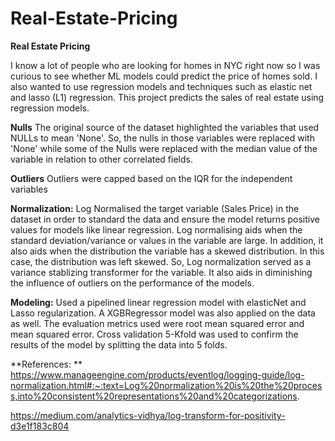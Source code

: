# Real-Estate-Pricing
**Real Estate Pricing**

I know a lot of people who are looking for homes in NYC right now so I was curious to see whether ML models could predict the price of homes sold. I also wanted to use regression models and techniques such as elastic net and lasso (L1) regression.
This project predicts the sales of real estate using regression models. 

**Nulls**
The original source of the dataset highlighted the variables that used NULLs to mean 'None'.
So, the nulls in those variables were replaced with 'None' while some of the Nulls were replaced with the median value of the variable in relation to other correlated fields.

**Outliers**
Outliers were capped based on the IQR for the independent variables

**Normalization:**
Log Normalised the target variable (Sales Price) in the dataset in order to standard the data and ensure the model returns positive values for models like linear regression. Log normalising aids when the standard deviation/variance or values in the variable are large. In addition, it also aids when the distribution the variable has a skewed distribution. In this case, the distribution was left skewed. So, Log normalization served as a variance stablizing transformer for the variable. It also aids in diminishing the influence of outliers on the performance of the models. 

**Modeling:**
Used a pipelined linear regression model with elasticNet and Lasso regularization. A XGBRegressor model was also applied on the data as well. The evaluation metrics used were root mean squared error and mean squared error. Cross validation 5-Kfold was used to confirm the results of the model by splitting the data into 5 folds.

**References: **
https://www.manageengine.com/products/eventlog/logging-guide/log-normalization.html#:~:text=Log%20normalization%20is%20the%20process,into%20consistent%20representations%20and%20categorizations.

https://medium.com/analytics-vidhya/log-transform-for-positivity-d3e1f183c804

